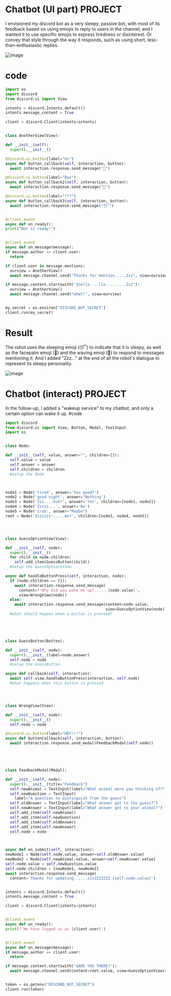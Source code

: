 # Chatbot (UI part) PROJECT
I envisioned my discord bot as a very sleepy, passive bot, with most of its feedback based on using emojis to reply to users in the channel; and I wanted it to use specific emojis to express tiredness or disinterest. Or convey that style through the way it responds, such as using short, less-than-enthusiastic replies.

![image](https://github.com/JUANMAOV82/ACCT4-APIproject/blob/main/assets/%E6%88%AA%E5%B1%8F2024-02-22%20%E4%B8%8B%E5%8D%886.15.02.png)

# code
  ```py
  import os
import discord
from discord.ui import View

intents = discord.Intents.default()
intents.message_content = True

client = discord.Client(intents=intents)


class AnotherView(View):

  def __init__(self):
    super().__init__()

  @discord.ui.button(label="Hi")
  async def button_callback(self, interaction, button):
    await interaction.response.send_message("👋")

  @discord.ui.button(label="Bye")
  async def button_callback2(self, interaction, button):
    await interaction.response.send_message("🥱")

  @discord.ui.button(label="???")
  async def button_callback3(self, interaction, button):
    await interaction.response.send_message("😴")


@client.event
async def on_ready():
  print("Bot is ready!")


@client.event
async def on_message(message):
  if message.author == client.user:
    return

  if client.user in message.mentions:
    ourview = AnotherView()
    await message.channel.send("Thanks for mention.....Zzz", view=ourview)

  if message.content.startswith("$hello....llo.........Zzz"):
    ourview = AnotherView()
    await message.channel.send("what!", view=ourview)


my_secret = os.environ['DISCORD_BOT_SECRET']
client.run(my_secret)

  ```

# Result
The robot uses the sleeping emoji (😴) to indicate that it is sleepy, as well as the facepalm emoji (🤭) and the waving emoji (👋) to respond to messages mentioning it. And I added "Zzz..." at the end of all the robot's dialogue to represent its sleepy personality.

![image](https://github.com/JUANMAOV82/ACCT4-APIproject/blob/main/assets/%E6%88%AA%E5%B1%8F2024-02-22%20%E4%B8%8B%E5%8D%886.25.41.png)


# Chatbot (interact) PROJECT
In the follow-up, I added a "wakeup service" to my chatbot, and only a certain option can wake it up.
#code
  ```py
import discord
from discord.ui import View, Button, Modal, TextInput
import os


class Node:

  def __init__(self, value, answer="", children=[]):
    self.value = value
    self.answer = answer
    self.children = children
    #setup the Node



node1 = Node('tired', answer='You good?')
node2 = Node('good night', answer='Nothing')
node3 = Node('Zzz....huh?', answer='Yes', children=[node1, node2])
node4 = Node('Zzzzz...', answer='No')
node5 = Node('Crab', answer="Maybe")
root = Node('Zzzzzzz......me?', children=[node3, node4, node5])




class GuessOptionView(View):

  def __init__(self, node):
    super().__init__()
    for child in node.children:
      self.add_item(GuessButton(child))
    #setup the GuessOptionsView

  async def handleButtonPress(self, interaction, node):
    if (node.children == []):
      await interaction.response.send_message(
        content=f'Why did you wake me up?......{node.value}',
        view=WrongView(node))
    else:
      await interaction.response.send_message(content=node.value,
                                              view=GuessOptionView(node))
    #what should happen when a button is pressed?





class GuessButton(Button):

  def __init__(self, node):
    super().__init__(label=node.answer)
    self.node = node
    #setup the GuessButton

  async def callback(self, interaction):
    await self.view.handleButtonPress(interaction, self.node)
    #what happens when this button is pressed




class WrongView(View):

  def __init__(self, node):
    super().__init__()
    self.node = node

  @discord.ui.button(label="HEY!!!")
  async def buttonCallback(self, interaction, button):
    await interaction.response.send_modal(FeedbackModal(self.node))





class FeedbackModal(Modal):

  def __init__(self, node):
    super().__init__(title="Feedback")
    self.newAnimal = TextInput(label="What animal were you thinking of?")
    self.newQuestion = TextInput(
      label="A question to distinguish from the guess")
    self.oldAnswer = TextInput(label="What answer get to the guess?")
    self.newAnswer = TextInput(label="What answer get to your animal?")
    self.add_item(self.newAnimal)
    self.add_item(self.newQuestion)
    self.add_item(self.oldAnswer)
    self.add_item(self.newAnswer)
    self.node = node



async def on_submit(self, interaction):
  newNode1 = Node(self.node.value, answer=self.oldAnswer.value)
  newNode2 = Node(self.newAnimal.value, answer=self.newAnswer.value)
  self.node.value = self.newQuestion.value
  self.node.children = [newNode1, newNode2]
  await interaction.response.send_message(
    content='Thanks for updating......zzzZZZZZZZ {self.node.value}')


intents = discord.Intents.default()
intents.message_content = True

client = discord.Client(intents=intents)


@client.event
async def on_ready():
  print(f'We have logged in as {client.user}')


@client.event
async def on_message(message):
  if message.author == client.user:
    return

  if message.content.startswith('$ARE YOU THERE?'):
    await message.channel.send(content=root.value, view=GuessOptionView(root))


token = os.getenv("DISCORD_BOT_SECRET")
client.run(token)
```
